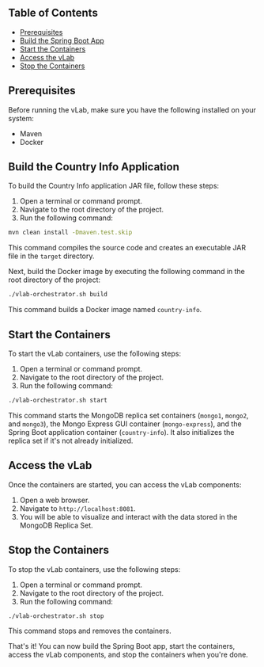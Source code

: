 <!-- Table of Contents -->
## Table of Contents
- [Prerequisites](#prerequisites)
- [Build the Spring Boot App](#build-the-spring-boot-app)
- [Start the Containers](#start-the-containers)
- [Access the vLab](#access-the-vlab)
- [Stop the Containers](#stop-the-containers)

## Prerequisites

Before running the vLab, make sure you have the following installed on your system:

- Maven
- Docker

## Build the Country Info Application

To build the Country Info application JAR file, follow these steps:

1. Open a terminal or command prompt.
2. Navigate to the root directory of the project.
3. Run the following command:

```bash
mvn clean install -Dmaven.test.skip
```

This command compiles the source code and creates an executable JAR file in the `target` directory.

Next, build the Docker image by executing the following command in the root directory of the project:

```bash
./vlab-orchestrator.sh build
```

This command builds a Docker image named `country-info`.

## Start the Containers

To start the vLab containers, use the following steps:

1. Open a terminal or command prompt.
2. Navigate to the root directory of the project.
3. Run the following command:

```bash
./vlab-orchestrator.sh start
```

This command starts the MongoDB replica set containers (`mongo1`, `mongo2`, and `mongo3`), the Mongo Express GUI container (`mongo-express`), and the Spring Boot application container (`country-info`). It also initializes the replica set if it's not already initialized.

## Access the vLab

Once the containers are started, you can access the vLab components:

1. Open a web browser.
2. Navigate to `http://localhost:8081`.
3. You will be able to visualize and interact with the data stored in the MongoDB Replica Set.

## Stop the Containers

To stop the vLab containers, use the following steps:

1. Open a terminal or command prompt.
2. Navigate to the root directory of the project.
3. Run the following command:

```bash
./vlab-orchestrator.sh stop
```

This command stops and removes the containers.

That's it! You can now build the Spring Boot app, start the containers, access the vLab components, and stop the containers when you're done.
